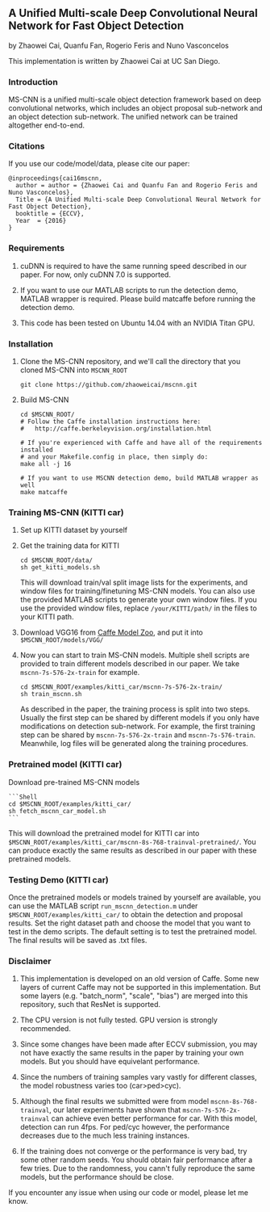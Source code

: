 ## A Unified Multi-scale Deep Convolutional Neural Network for Fast Object Detection

by Zhaowei Cai, Quanfu Fan, Rogerio Feris and Nuno Vasconcelos

This implementation is written by Zhaowei Cai at UC San Diego.

### Introduction

MS-CNN is a unified multi-scale object detection framework based on deep convolutional networks, which includes an object proposal sub-network and an object detection sub-network. The unified network can be trained altogether end-to-end. 

### Citations

If you use our code/model/data, please cite our paper:

    @inproceedings{cai16mscnn,
      author = author = {Zhaowei Cai and Quanfu Fan and Rogerio Feris and Nuno Vasconcelos},
      Title = {A Unified Multi-scale Deep Convolutional Neural Network for Fast Object Detection},
      booktitle = {ECCV},
      Year  = {2016}
    }

### Requirements

1. cuDNN is required to have the same running speed described in our paper. For now, only cuDNN 7.0 is supported. 

2. If you want to use our MATLAB scripts to run the detection demo, MATLAB wrapper is required. Please build matcaffe before running the detection demo. 

3. This code has been tested on Ubuntu 14.04 with an NVIDIA Titan GPU.

### Installation

1. Clone the MS-CNN repository, and we'll call the directory that you cloned MS-CNN into `MSCNN_ROOT`
    ```Shell
    git clone https://github.com/zhaoweicai/mscnn.git
    ```
  
2. Build MS-CNN
    ```Shell
    cd $MSCNN_ROOT/
    # Follow the Caffe installation instructions here:
    #   http://caffe.berkeleyvision.org/installation.html

    # If you're experienced with Caffe and have all of the requirements installed
    # and your Makefile.config in place, then simply do:
    make all -j 16

    # If you want to use MSCNN detection demo, build MATLAB wrapper as well
    make matcaffe
    ```

### Training MS-CNN (KITTI car)

1. Set up KITTI dataset by yourself

2. Get the training data for KITTI
    ```Shell
    cd $MSCNN_ROOT/data/
    sh get_kitti_models.sh
    ```
    
    This will download train/val split image lists for the experiments, and window files for training/finetuning MS-CNN models. You can also use the provided MATLAB scripts to generate your own window files. If you use the provided window files, replace `/your/KITTI/path/` in the files to your KITTI path.

3. Download VGG16 from [Caffe Model Zoo](https://github.com/BVLC/caffe/wiki/Model-Zoo), and put it into `$MSCNN_ROOT/models/VGG/`

4. Now you can start to train MS-CNN models. Multiple shell scripts are provided to train different models described in our paper. We take `mscnn-7s-576-2x-train` for example. 
    ```Shell
    cd $MSCNN_ROOT/examples/kitti_car/mscnn-7s-576-2x-train/
    sh train_mscnn.sh
    ```
   As described in the paper, the training process is split into two steps. Usually the first step can be shared by different models if you only have modifications on detection sub-network. For example, the first training step can be shared by `mscnn-7s-576-2x-train` and `mscnn-7s-576-train`. Meanwhile, log files will be generated along the training procedures. 
 

### Pretrained model (KITTI car)

   Download pre-trained MS-CNN models
   
    ```Shell
    cd $MSCNN_ROOT/examples/kitti_car/
    sh fetch_mscnn_car_model.sh
    ```
    
   This will download the pretrained model for KITTI car into `$MSCNN_ROOT/examples/kitti_car/mscnn-8s-768-trainval-pretrained/`. You can produce exactly the same results as described in our paper with these pretrained models.

### Testing Demo (KITTI car)

   Once the pretrained models or models trained by yourself are available, you can use the MATLAB script `run_mscnn_detection.m` under `$MSCNN_ROOT/examples/kitti_car/` to obtain the detection and proposal results. Set the right dataset path and choose the model that you want to test in the demo scripts. The default setting is to test the pretrained model. The final results will be saved as .txt files.

### Disclaimer

1. This implementation is developed on an old version of Caffe. Some new layers of current Caffe may not be supported in this implementation. But some layers (e.g. "batch_norm", "scale", "bias") are merged into this repository, such that ResNet is supported. 

2. The CPU version is not fully tested. GPU version is strongly recommended.
 
3. Since some changes have been made after ECCV submission, you may not have exactly the same results in the paper by training your own models. But you should have equivelant performance. 

4. Since the numbers of training samples vary vastly for different classes, the model robustness varies too (car>ped>cyc).

5. Although the final results we submitted were from model `mscnn-8s-768-trainval`, our later experiments have shown that `mscnn-7s-576-2x-trainval` can achieve even better performance for car. With this model, detection can run 4fps. For ped/cyc however, the performance decreases due to the much less training instances.  

6. If the training does not converge or the performance is very bad, try some other random seeds. You should obtain fair performance after a few tries. Due to the randomness, you cann't fully reproduce the same models, but the performance should be close.

If you encounter any issue when using our code or model, please let me know.

